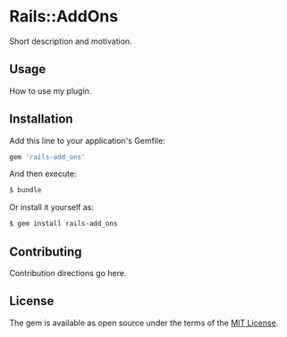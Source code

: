 # Rails::AddOns
Short description and motivation.

## Usage
How to use my plugin.

## Installation
Add this line to your application's Gemfile:

```ruby
gem 'rails-add_ons'
```

And then execute:
```bash
$ bundle
```

Or install it yourself as:
```bash
$ gem install rails-add_ons
```

## Contributing
Contribution directions go here.

## License
The gem is available as open source under the terms of the [MIT License](http://opensource.org/licenses/MIT).
